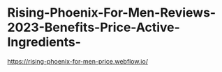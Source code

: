# Rising-Phoenix-For-Men-Reviews-2023-Benefits-Price-Active-Ingredients-
https://rising-phoenix-for-men-price.webflow.io/
